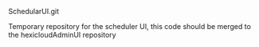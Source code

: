 SchedularUI.git

Temporary repository for the scheduler UI, this code should be merged to the hexicloudAdminUI repository
